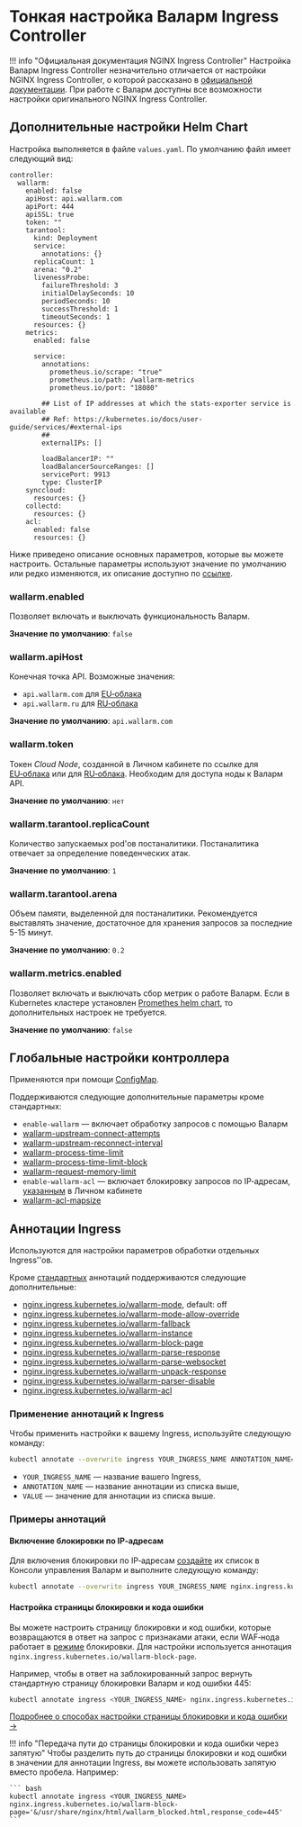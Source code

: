[link-helm-chart-details]:  https://github.com/wallarm/ingress-chart#configuration

# Тонкая настройка Валарм Ingress Controller

!!! info "Официальная документация NGINX Ingress Controller"
    Настройка Валарм Ingress Controller незначительно отличается от настройки NGINX Ingress Controller, о которой рассказано в [официальной документации](https://kubernetes.github.io/ingress-nginx/user-guide/nginx-configuration/). При работе с Валарм доступны все возможности настройки оригинального NGINX Ingress Controller.


## Дополнительные настройки Helm Chart

Настройка выполняется в файле `values.yaml`. По умолчанию файл имеет следующий вид:

```
controller:
  wallarm:
    enabled: false
    apiHost: api.wallarm.com
    apiPort: 444
    apiSSL: true
    token: ""
    tarantool:
      kind: Deployment
      service:
        annotations: {}
      replicaCount: 1
      arena: "0.2"
      livenessProbe:
        failureThreshold: 3
        initialDelaySeconds: 10
        periodSeconds: 10
        successThreshold: 1
        timeoutSeconds: 1
      resources: {}
    metrics:
      enabled: false

      service:
        annotations:
          prometheus.io/scrape: "true"
          prometheus.io/path: /wallarm-metrics
          prometheus.io/port: "18080"

        ## List of IP addresses at which the stats-exporter service is available
        ## Ref: https://kubernetes.io/docs/user-guide/services/#external-ips
        ##
        externalIPs: []

        loadBalancerIP: ""
        loadBalancerSourceRanges: []
        servicePort: 9913
        type: ClusterIP
    synccloud:
      resources: {}
    collectd:
      resources: {}
    acl:
      enabled: false
      resources: {}
```

Ниже приведено описание основных параметров, которые вы можете настроить. Остальные параметры используют значение по умолчанию или редко изменяются, их описание доступно по [ссылке][link-helm-chart-details].

### wallarm.enabled

Позволяет включать и выключать функциональность Валарм.

**Значение по умолчанию**: `false`

### wallarm.apiHost

Конечная точка API. Возможные значения:

* `api.wallarm.com` для [EU‑облака](../about-wallarm-waf/overview.md#euоблако)
* `api.wallarm.ru` для [RU‑облака](../about-wallarm-waf/overview.md#ruоблако)

**Значение по умолчанию**: `api.wallarm.com`

### wallarm.token

Токен *Cloud Node*, созданной в Личном кабинете по ссылке для [EU‑облака](https://my.wallarm.com/nodes) или для [RU‑облака](https://my.wallarm.ru/nodes). Необходим для доступа ноды к Валарм API.

**Значение по умолчанию**: `нет`

### wallarm.tarantool.replicaCount

Количество запускаемых pod'ов постаналитики. Постаналитика отвечает за определение поведенческих атак.

**Значение по умолчанию**: `1`

### wallarm.tarantool.arena

Объем памяти, выделенной для постаналитики. Рекомендуется выставлять значение, достаточное для хранения запросов за последние 5-15 минут.

**Значение по умолчанию**: `0.2`

### wallarm.metrics.enabled

Позволяет включать и выключать сбор метрик о работе Валарм. Если в Kubernetes кластере установлен [Promethes helm chart](https://github.com/helm/charts/tree/master/stable/prometheus), то дополнительных настроек не требуется.

**Значение по умолчанию**: `false`

## Глобальные настройки контроллера

Применяются при помощи [ConfigMap](https://kubernetes.github.io/ingress-nginx/user-guide/nginx-configuration/configmap/).

Поддерживаются следующие дополнительные параметры кроме стандартных:

* `enable-wallarm` — включает обработку запросов с помощью Валарм
* [wallarm-upstream-connect-attempts](configure-parameters-ru.md#wallarm_tarantool_upstream)
* [wallarm-upstream-reconnect-interval](configure-parameters-ru.md#wallarm_tarantool_upstream)
* [wallarm-process-time-limit](configure-parameters-ru.md#wallarm_process_time_limit)
* [wallarm-process-time-limit-block](configure-parameters-ru.md#wallarm_process_time_limit_block)
* [wallarm-request-memory-limit](configure-parameters-ru.md#wallarm_request_memory_limit)
* `enable-wallarm-acl` — включает блокировку запросов по IP‑адресам, [указанным](../user-guides/blacklist.md) в Личном кабинете
* [wallarm-acl-mapsize](configure-parameters-ru.md#wallarm_acl_map_size)

## Аннотации Ingress

Используются для настройки параметров обработки отдельных Ingress''ов.

Кроме [стандартных](https://kubernetes.github.io/ingress-nginx/user-guide/nginx-configuration/annotations/) аннотаций поддерживаются следующие дополнительные:

* [nginx.ingress.kubernetes.io/wallarm-mode](configure-parameters-ru.md#wallarm_mode), default: off
* [nginx.ingress.kubernetes.io/wallarm-mode-allow-override](configure-parameters-ru.md#wallarm_mode_allow_override)
* [nginx.ingress.kubernetes.io/wallarm-fallback](configure-parameters-ru.md#wallarm_fallback)
* [nginx.ingress.kubernetes.io/wallarm-instance](configure-parameters-ru.md#wallarm_instance)
* [nginx.ingress.kubernetes.io/wallarm-block-page](configure-parameters-ru.md#wallarm_block_page)
* [nginx.ingress.kubernetes.io/wallarm-parse-response](configure-parameters-ru.md#wallarm_parse_response)
* [nginx.ingress.kubernetes.io/wallarm-parse-websocket](configure-parameters-ru.md#wallarm_parse_websocket)
* [nginx.ingress.kubernetes.io/wallarm-unpack-response](configure-parameters-ru.md#wallarm_unpack_response)
* [nginx.ingress.kubernetes.io/wallarm-parser-disable](configure-parameters-ru.md#wallarm_parser_disable)
* [nginx.ingress.kubernetes.io/wallarm-acl](configure-parameters-ru.md#wallarm_acl)

### Применение аннотаций к Ingress

Чтобы применить настройки к вашему Ingress, используйте следующую команду:

``` bash
kubectl annotate --overwrite ingress YOUR_INGRESS_NAME ANNOTATION_NAME=VALUE
```

* `YOUR_INGRESS_NAME` — название вашего Ingress,
* `ANNOTATION_NAME` — название аннотации из списка выше,
* `VALUE` — значение для аннотации из списка выше.

### Примеры аннотаций

#### Включение блокировки по IP‑адресам

Для включения блокировки по IP‑адресам [создайте](../user-guides/blacklist.md) их список в Консоли управления Валарм и выполните следующую команду:

``` bash
kubectl annotate --overwrite ingress YOUR_INGRESS_NAME nginx.ingress.kubernetes.io/wallarm-acl=on
```

#### Настройка страницы блокировки и кода ошибки

Вы можете настроить страницу блокировки и код ошибки, которые возвращаются в ответ на запрос с признаками атаки, если WAF‑нода работает в [режиме](configure-wallarm-mode.md) блокировки. Для настройки используется аннотация `nginx.ingress.kubernetes.io/wallarm-block-page`.

Например, чтобы в ответ на заблокированный запрос вернуть стандартную страницу блокировки Валарм и код ошибки 445:

``` bash
kubectl annotate ingress <YOUR_INGRESS_NAME> nginx.ingress.kubernetes.io/wallarm-block-page='&/usr/share/nginx/html/wallarm_blocked.html response_code=445'
```

[Подробнее о способах настройки страницы блокировки и кода ошибки →](configuration-guides/configure-block-page-and-code.md)

!!! info "Передача пути до страницы блокировки и кода ошибки через запятую"
    Чтобы разделить путь до страницы блокировки и код ошибки в значении для аннотации Ingress, вы можете использовать запятую вместо пробела. Например:

    ``` bash
    kubectl annotate ingress <YOUR_INGRESS_NAME> nginx.ingress.kubernetes.io/wallarm-block-page='&/usr/share/nginx/html/wallarm_blocked.html,response_code=445'
    ```
